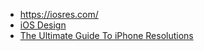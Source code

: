 - https://iosres.com/
- [iOS Design](https://kapeli.com/cheat_sheets/iOS_Design.docset/Contents/Resources/Documents/index)
- [The Ultimate Guide To iPhone Resolutions](https://www.paintcodeapp.com/news/ultimate-guide-to-iphone-resolutions)
